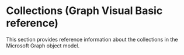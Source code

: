 
# Collections (Graph Visual Basic reference)

This section provides reference information about the collections in the Microsoft Graph object model.

